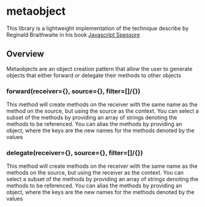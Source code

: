 # metaobject

This library is a lightweight implementation of the technique describe by Reginald Braithwaite in his book [Javascript Spessore](https://leanpub.com/javascript-spessore)

## Overview
Metaobjects are an object creation pattern that allow the user to generate objects that either forward or delegate their methods to other objects

### forward(receiver={}, source={}, filter=[]/{})
This method will create methods on the receiver with the same name as the method on the source, but using the source as the context.
You can select a subset of the methods by providing an array of strings denoting the methods to be referenced.
You can alias the methods by providing an object, where the keys are the new names for the methods denoted by the values


### delegate(receiver={}, source={}, filter=[]/{})
This method will create methods on the receiver with the same name as the methods on the source, but using the receiver as the context.
You can select a subset of the methods by providing an array of strings denoting the methods to be referenced.
You can alias the methods by providing an object, where the keys are the new names for the methods denoted by the values
